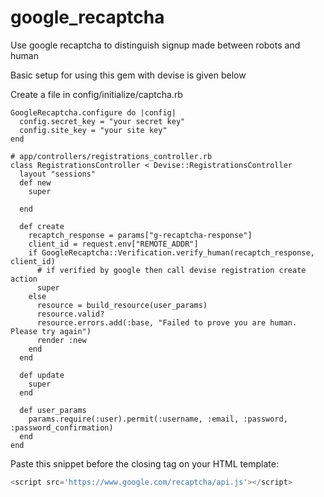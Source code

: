 # google_recaptcha
Use google recaptcha to distinguish signup made between robots and human

Basic setup for using this gem with devise is given below

Create a file in config/initialize/captcha.rb

```
GoogleRecaptcha.configure do |config|
  config.secret_key = "your secret key"
  config.site_key = "your site key"
end
```


```
# app/controllers/registrations_controller.rb
class RegistrationsController < Devise::RegistrationsController
  layout "sessions"
  def new
    super

  end

  def create
    recaptch_response = params["g-recaptcha-response"]
    client_id = request.env["REMOTE_ADDR"]
    if GoogleRecaptcha::Verification.verify_human(recaptch_response, client_id)
      # if verified by google then call devise registration create action
      super
    else
      resource = build_resource(user_params)
      resource.valid?
      resource.errors.add(:base, "Failed to prove you are human. Please try again")
      render :new
    end
  end

  def update
    super
  end

  def user_params
    params.require(:user).permit(:username, :email, :password, :password_confirmation)
  end
end
```

Paste this snippet before the closing </head> tag on your HTML template:

```javascript
<script src='https://www.google.com/recaptcha/api.js'></script>
```